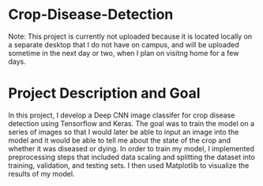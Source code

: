 # Crop-Disease-Detection
Note: This project is currently not uploaded because it is located locally on a separate desktop that I do not have on campus, and will be uploaded sometime in the next day or two, when I plan on visitng home for a few days.

# Project Description and Goal
In this project, I develop a Deep CNN image classifer for crop disease detection using Tensorflow and Keras. The goal was to train the model on a series of images so that I would later be able to input an image into the model and it would be able to tell me about the state of the crop and whether it was diseased or dying. In order to train my model, I implemented preprocessing steps that included data scaling and splitting the dataset into training, validation, and testing sets. I then used Matplotlib to visualize the results of my model.


